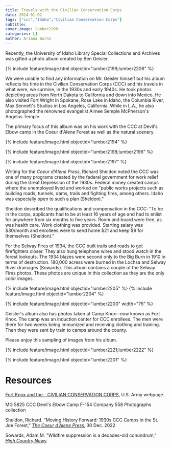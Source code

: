 ```yaml
---
title: Travels with the Civilian Conservation Corps
date: 2024-01-02 
tags: ["ccc","Idaho","Civilian Conservation Corps"]
subtitle: 
cover-image: lumber2200
categories: []
author: Ariana Burns
---
```


Recently, the University of Idaho Library Special Collections and Archives was gifted a photo album created by Ben Geisler.

{% include feature/image.html objectid="lumber2199;lumber2206" %}

We were unable to find any information on Mr. Geisler himself but his album reflects his time in the Civilian Conservation Corps (CCC) and his travels in what were, we surmise, in the 1930s and early 1940s. He took photos depicting areas from North Dakota to California and down into Mexico.  He also visited Fort Wright in Spokane, Rose Lake in Idaho, the Columbia River, Max Sennett's Studios in Los Angeles, California. While in L.A., he also photographed the renowned evangelist Aimee Semple McPherson's Angelus Temple. 

The primary focus of this album was on his work with the CCC at Devil's Elbow camp in the Coeur d'Alene Forest as well as the natural scenery. 

{% include feature/image.html objectid="lumber2194" %}

{% include feature/image.html objectid="lumber2198;lumber2196" %}

{% include feature/image.html objectid="lumber2197" %}

Writing for the *Coeur d'Alene Press*, Richard Sheldon noted the CCC was one of many programs created by the federal government for work relief during the Great Depression of the 1930s. Federal money created camps where the unemployed lived and worked on "public works projects such as building roads, tunnels, dams, trails and fighting fires, among others. Idaho was especially open to such a plan (Sheldon)." 

Sheldon described the qualifications and compensation in the CCC: "To be in the corps, applicants had to be at least 16 years of age and had to enlist for anywhere from six months to five years. Room and board were free, as was health care. Work clothing was provided. Starting salary was $30/month and enrollees were to send home $21 and keep $9 for themselves (Sheldon)."

For the Selway Fires of 1934, the CCC built trails and roads to get firefighters closer. They also hung telephone wires and stood watch in the forest lookouts.  The 1934 blazes were second only to the Big Burn in 1910 in terms of destruction. 180,000 acress were burned in the Lochsa and Selway River drainages (Sowards). This album contains a couple of the Selway Fires photos. These photos are unique in this collection as they are the only color images.

{% include feature/image.html objectid="lumber2205" %}
{% include feature/image.html objectid="lumber2204" %}

{% include feature/image.html objectid="lumber2200" width="75" %}

Geisler's album also has photos taken at Camp Knox--now known as Fort Knox. The camp was an induction center for CCC enrollees. The men were there for two weeks being immunized and receiving clothing and training. Then they were sent by train to camps around the county. 

Please enjoy this sampling of images from his album.

{% include feature/image.html objectid="lumber2221;lumber2222" %}



{% include feature/image.html objectid="lumber2201" %}


# Resources

[Fort Knox and the - CIVILIAN CONSERVATION CORPS](https://home.army.mil/knox/download_file/view/c13bf330-bb6c-4678-862a-5bda3f743668/1648), U.S. Army webpage.

MG 5825 CCC Devil's Elbow Camp F-154 Company 558 Photographs collection

Sheldon, Richard. "Moving History Forward: 1930s CCC Camps in the St. Joe Forest," [*The Coeur d'Alene Press*](https://cdapress.com/news/2022/dec/30/moving-history-forward-1930s-ccc-camps-st-joe-fore/), 30 Dec. 2022 

Sowards, Adam M. "Wildfire suppression is a decades-old conundrum," [*High Country News*](https://www.hcn.org/articles/reckoning-with-history-wildfire-suppression-in-wilderness-a-decades-old-conundrum)